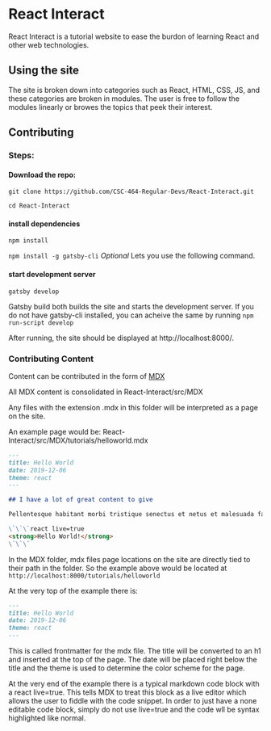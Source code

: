 # React Interact

React Interact is a tutorial website to ease the burdon of learning React and other web technologies.

## Using the site

The site is broken down into categories such as React, HTML, CSS, JS, and these categories are broken in modules. The user is free to follow the modules linearly or browes the topics that peek their interest.

## Contributing

### Steps:
#### Download the repo: 

`git clone https://github.com/CSC-464-Regular-Devs/React-Interact.git`

`cd React-Interact`

#### install dependencies

`npm install`

`npm install -g gatsby-cli` *Optional* Lets you use the following command.

#### start development server

`gatsby develop`

Gatsby build both builds the site and starts the development server. If you do not have gatsby-cli installed, you can acheive the same by running `npm run-script develop`

After running, the site should be displayed at http://localhost:8000/.

### Contributing Content

Content can be contributed in the form of [MDX](https://www.gatsbyjs.org/docs/mdx/)

All MDX content is consolidated in React-Interact/src/MDX

Any files with the extension .mdx in this folder will be interpreted as a page on the site.

An example page would be: React-Interact/src/MDX/tutorials/helloworld.mdx

```markdown
---
title: Hello World
date: 2019-12-06
theme: react
---

## I have a lot of great content to give

Pellentesque habitant morbi tristique senectus et netus et malesuada fames ac turpis egestas.

\`\`\`react live=true
<strong>Hello World!</strong>
\`\`\`
```


In the MDX folder, mdx files page locations on the site are directly tied to their path in the folder. So the example above would be located at `http://localhost:8000/tutorials/helloworld`

At the very top of the example there is:
```markdown
---
title: Hello World
date: 2019-12-06
theme: react
---
```

This is called frontmatter for the mdx file. The title will be converted to an h1 and inserted at the top of the page. The date will be placed right below the title and the theme is used to determine the color scheme for the page.

At the very end of the example there is a typical markdown code block with a react live=true. This tells MDX to treat this block as a live editor which allows the user to fiddle with the code snippet. In order to just have a none editable code block, simply do not use live=true and the code wll be syntax highlighted like normal.